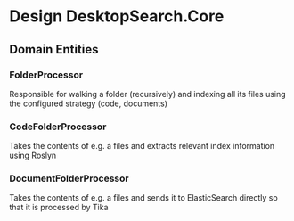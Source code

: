 ﻿# Design DesktopSearch.Core

## Domain Entities

### FolderProcessor

Responsible for walking a folder (recursively) and indexing all its files using the configured strategy (code, documents)

### CodeFolderProcessor

Takes the contents of e.g. a files and extracts relevant index information using Roslyn

### DocumentFolderProcessor
Takes the contents of e.g. a files and sends it to ElasticSearch directly so that it is processed by Tika

